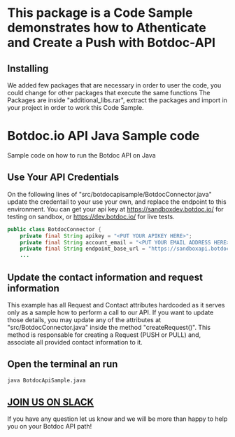 # This package is a Code Sample demonstrates how to Athenticate and Create a Push with Botdoc-API

## Installing
We added few packages that are necessary in order to user the code, you could change for other packages that execute the same functions
The Packages are inside "additional_libs.rar", extract the packages and import in your project in order to work this Code Sample.

# Botdoc.io API Java Sample code
Sample code on how to run the Botdoc API on Java

## Use Your API Credentials
On the following lines of "src/botdocapisample/BotdocConnector.java" update the credentail to your use your own, and replace the endpoint to this environment.
You can get your api key at https://sandboxdev.botdoc.io/ for testing on sandbox, or https://dev.botdoc.io/ for live tests.
``` Java
public class BotdocConnector {
    private final String apikey = "<PUT YOUR APIKEY HERE>";
    private final String account_email = "<PUT YOUR EMAIL ADDRESS HERE>";
    private final String endpoint_base_url = "https://sandboxapi.botdoc.io";
    ...
```

## Update the contact information and request information
This example has all Request and Contact attributes hardcoded as it 
serves only as a sample how to perform a call to our API.
If you want to update those details, you may update any of the attributes
at "src/BotdocConnector.java" inside the method "createRequest()".
This method is responsable for creating a Request (PUSH or PULL) and, associate
all provided contact information to it.



## Open the terminal an run
``` bash
java BotdocApiSample.java
``` 

## [JOIN US ON SLACK](https://botdoc.io/slack/)
If you have any question let us know and we will be more than happy to help you on your Botdoc API path!

